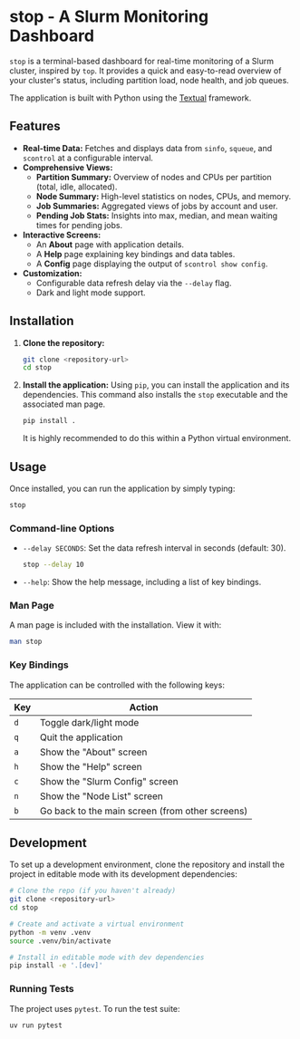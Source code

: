 # stop - A Slurm Monitoring Dashboard

`stop` is a terminal-based dashboard for real-time monitoring of a Slurm cluster, inspired by `top`. It provides a quick and easy-to-read overview of your cluster's status, including partition load, node health, and job queues.

The application is built with Python using the [Textual](https://github.com/Textualize/textual) framework.

## Features

- **Real-time Data:** Fetches and displays data from `sinfo`, `squeue`, and `scontrol` at a configurable interval.
- **Comprehensive Views:**
    - **Partition Summary:** Overview of nodes and CPUs per partition (total, idle, allocated).
    - **Node Summary:** High-level statistics on nodes, CPUs, and memory.
    - **Job Summaries:** Aggregated views of jobs by account and user.
    - **Pending Job Stats:** Insights into max, median, and mean waiting times for pending jobs.
- **Interactive Screens:**
    - An **About** page with application details.
    - A **Help** page explaining key bindings and data tables.
    - A **Config** page displaying the output of `scontrol show config`.
- **Customization:**
    - Configurable data refresh delay via the `--delay` flag.
    - Dark and light mode support.

## Installation

1.  **Clone the repository:**
    ```bash
    git clone <repository-url>
    cd stop
    ```

2.  **Install the application:**
    Using `pip`, you can install the application and its dependencies. This command also installs the `stop` executable and the associated man page.

    ```bash
    pip install .
    ```

    It is highly recommended to do this within a Python virtual environment.

## Usage

Once installed, you can run the application by simply typing:

```bash
stop
```

### Command-line Options

-   `--delay SECONDS`: Set the data refresh interval in seconds (default: 30).
    ```bash
    stop --delay 10
    ```
-   `--help`: Show the help message, including a list of key bindings.

### Man Page

A man page is included with the installation. View it with:
```bash
man stop
```

### Key Bindings

The application can be controlled with the following keys:

| Key | Action                                       |
|-----|----------------------------------------------|
| `d` | Toggle dark/light mode                       |
| `q` | Quit the application                         |
| `a` | Show the "About" screen                      |
| `h` | Show the "Help" screen                       |
| `c` | Show the "Slurm Config" screen               |
| `n` | Show the "Node List" screen                  |
| `b` | Go back to the main screen (from other screens) |


## Development

To set up a development environment, clone the repository and install the project in editable mode with its development dependencies:

```bash
# Clone the repo (if you haven't already)
git clone <repository-url>
cd stop

# Create and activate a virtual environment
python -m venv .venv
source .venv/bin/activate

# Install in editable mode with dev dependencies
pip install -e '.[dev]'
```

### Running Tests

The project uses `pytest`. To run the test suite:

```bash
uv run pytest
```
